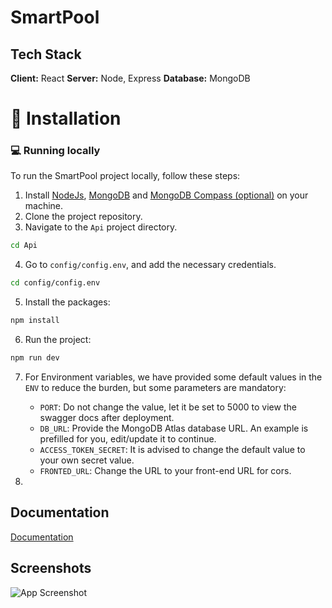 # SmartPool
## Tech Stack

**Client:** React
**Server:** Node, Express
**Database:** MongoDB

# 🏁 Installation
### 💻 Running locally

To run the SmartPool project locally, follow these steps:

1. Install [NodeJs](https://www.nodejs.org/), [MongoDB](https://www.mongodb.com) and [MongoDB Compass (optional)](https://www.mongodb.com/products/compass) on your machine.
2. Clone the project repository.
3. Navigate to the `Api` project directory.
```bash
cd Api
```
4. Go to `config/config.env`, and add the necessary credentials.
```bash
cd config/config.env
```
5. Install the packages:

```bash
npm install
```

6. Run the project:

```bash
npm run dev
```


7. For Environment variables, we have provided some default values in the `ENV` to reduce the burden, but some parameters are mandatory:

   - `PORT`: Do not change the value, let it be set to 5000 to view the swagger docs after deployment.
   - `DB_URL`: Provide the MongoDB Atlas database URL. An example is prefilled for you, edit/update it to continue.
   - `ACCESS_TOKEN_SECRET`: It is advised to change the default value to your own secret value.
   - `FRONTED_URL`: Change the URL to your front-end URL for cors.
8. 










## Documentation

[Documentation](https://linktodocumentation)
## Screenshots

![App Screenshot](https://via.placeholder.com/468x300?text=App+Screenshot+Here)
